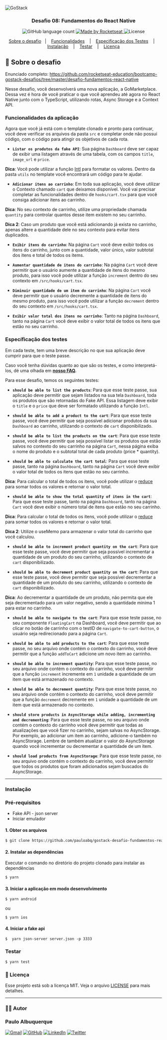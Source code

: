 <img alt="GoStack" src="https://storage.googleapis.com/golden-wind/bootcamp-gostack/header-desafios.png" />

<h3 align="center">
  Desafio 08: Fundamentos do React Native
</h3>



<p align="center">

  <img alt="GitHub language count" src="https://img.shields.io/github/languages/count/pauloabq/gostack-desafio-fundamentos-react-native">

  <a href="https://rocketseat.com.br">
    <img alt="Made by Rocketseat" src="https://img.shields.io/badge/gostack%20bootcamp-Rocketseat-%237259c1">
  </a>

  <img alt="License" src="https://img.shields.io/github/license/pauloabq/gostack-desafio-fundamentos-react-native">


</p>

<p align="center">
  <a href="#rocket-sobre-o-desafio">Sobre o desafio</a>&nbsp;&nbsp;&nbsp;|&nbsp;&nbsp;&nbsp;
  <a href="#funcionalidades-da-aplicação">Funcionalidades</a>
  &nbsp;&nbsp;&nbsp;|&nbsp;&nbsp;&nbsp;
  <a href="#especificação-dos-testes">Especificação dos Testes</a>
  &nbsp;&nbsp;&nbsp;|&nbsp;&nbsp;&nbsp;
  <a href="#instalação">Instalação</a>
  &nbsp;&nbsp;&nbsp;|&nbsp;&nbsp;&nbsp;
  <a href="#testar">Testar</a>
  &nbsp;&nbsp;&nbsp;|&nbsp;&nbsp;&nbsp;
  <a href="#memo-licença">Licença</a>
</p>



## :rocket: Sobre o desafio

Enunciado completo: https://github.com/rocketseat-education/bootcamp-gostack-desafios/tree/master/desafio-fundamentos-react-native

Nesse desafio, você desenvolverá uma nova aplicação, a GoMarketplace. Dessa vez é hora de você praticar o que você aprendeu até agora no React Native junto com o TypeScript, utilizando rotas, Async Storage e a Context API.

### Funcionalidades da aplicação

Agora que você já está com o template clonado e pronto para continuar, você deve verificar os arquivos da pasta `src` e completar onde não possui código, com o código para atingir os objetivos de cada rota.

- **`Listar os produtos da fake API`**: Sua página `Dashboard` deve ser capaz de exibir uma listagem através de uma tabela, com os campos `title`, `image_url` e `price`.

**Dica**: Você pode utilizar a função [Intl](https://developer.mozilla.org/pt-BR/docs/Web/JavaScript/Reference/Global_Objects/NumberFormat) para formatar os valores. Dentro da pasta `utils` no template você encontrará um código para te ajudar.

- **`Adicionar itens ao carrinho`**: Em toda sua aplicação, você deve utilizar o Contexto chamado `cart` que deixamos disponível. Você vai precisar completar as funcionalidades dentro de `hooks/cart.tsx` para que você consiga adicionar itens ao carrinho.

**Dica**: No seu contexto de carrinho, utilize uma propriedade chamada `quantity` para controlar quantos desse item existem no seu carrinho.

**Dica 2**: Caso um produto que você está adicionando já exista no carrinho, apenas altere a quantidade dele no seu contexto para evitar itens duplicados.

- **`Exibir itens do carrinho`**: Na página `Cart` você deve exibir todos os itens do carrinho, junto com a quantidade, valor único, valor subtotal dos itens e total de todos os items.

- **`Aumentar quantidade de itens do carrinho`**: Na página `Cart` você deve permitir que o usuário aumente a quantidade de itens do mesmo produto, para isso você pode utilizar a função `increment` dentro do seu contexto em `/src/hooks/cart.tsx`.

- **`Diminuir quantidade de um item do carrinho`**: Na página `Cart` você deve permitir que o usuário decremente a quantidade de itens do mesmo produto, para isso você pode utilizar a função `decrement` dentro do seu contexto em `/src/hooks/cart.tsx`.

- **`Exibir valor total dos itens no carrinho`**: Tanto na página `Dashboard`, tanto na página `Cart` você deve exibir o valor total de todos os itens que estão no seu carrinho.

### Específicação dos testes

Em cada teste, tem uma breve descrição no que sua aplicação deve cumprir para que o teste passe.

Caso você tenha dúvidas quanto ao que são os testes, e como interpretá-los, dé uma olhada em **[nosso FAQ](https://github.com/Rocketseat/bootcamp-gostack-desafios/tree/master/faq-desafios).**

Para esse desafio, temos os seguintes testes:

- **`should be able to list the products`**: Para que esse teste passe, sua aplicação deve permitir que sejam listados na sua tela `Dashboard`, toda os produtos que são retornadas do Fake API. Essa listagem deve exibir o `title` e o `price` que deve ser formatado utilizando a função `Intl`.

- **`should be able to add a product to the cart`**: Para que esse teste passe, você deve permitir que seja possível adicionar produtos da sua `Dashboard` ao carrinho, utilizando o contexto de `cart` disponibilizado.

- **`should be able to list the products on the cart`**: Para que esse teste passe, você deve permitir que seja possível listar os produtos que estão salvos no contexto do seu carrinho na página `Cart`, nessa página exiba o nome do produto e o subtotal total de cada produto (price \* quantity).

- **`should be able to calculate the cart total`**: Para que esse teste passe, tanto na página `Dashboard`, tanto na página `Cart` você deve exibir o valor total de todos os itens que estão no seu carrinho.

**Dica**: Para calcular o total de todos os itens, você pode utilizar o [reduce](https://developer.mozilla.org/pt-BR/docs/Web/JavaScript/Reference/Global_Objects/Array/reduce) para somar todos os valores e retornar o valor total.

- **`should be able to show the total quantity of itens in the cart`**: Para que esse teste passe, tanto na página `Dashboard`, tanto na página `Cart` você deve exibir o número total de itens que estão no seu carrinho.

**Dica**: Para calcular o total de todos os itens, você pode utilizar o [reduce](https://developer.mozilla.org/pt-BR/docs/Web/JavaScript/Reference/Global_Objects/Array/reduce) para somar todos os valores e retornar o valor total.

**Dica 2**: Utilize o useMemo para armazenar o valor total do carrinho que você calculou.

- **`should be able to increment product quantity on the cart`**: Para que esse teste passe, você deve permitir que seja possível incrementar a quantidade de um produto do seu carrinho, utilizando o contexto de `cart` disponibilizado.

- **`should be able to decrement product quantity on the cart`**: Para que esse teste passe, você deve permitir que seja possível decrementar a quantidade de um produto do seu carrinho, utilizando o contexto de `cart` disponibilizado.

**Dica**: Ao decrementar a quantidade de um produto, não permita que ele seja decrementado para um valor negativo, sendo a quantidade mínima 1 para estar no carrinho.

- **`should be able to navigate to the cart`**: Para que esse teste passe, no seu componente `FloatingCart` na Dashboard, você deve permitir que ao clicar no botão de carrinho com o testID de `navigate-to-cart-button`, o usuário seja redirecionado para a página `Cart`.

- **`should be able to add products to the cart`**: Para que esse teste passe, no seu arquivo onde contém o contexto do carrinho, você deve permitir que a função `addToCart` adicione um novo item ao carrinho.

- **`should be able to increment quantity`**: Para que esse teste passe, no seu arquivo onde contém o contexto do carrinho, você deve permitir que a função `increment` incremente em `1` unidade a quantidade de um item que está armazenado no contexto.

- **`should be able to decrement quantity`**: Para que esse teste passe, no seu arquivo onde contém o contexto do carrinho, você deve permitir que a função `decrement` decremente em `1` unidade a quantidade de um item que está armazenado no contexto.

- **`should store products in AsyncStorage while adding, incrementing and decrementing`**: Para que esse teste passe, no seu arquivo onde contém o contexto do carrinho você deve permitir que todas as atualizações que você fizer no carrinho, sejam salvas no AsyncStorage. Por exemplo, ao adicionar um item ao carrinho, adicione-o também no AsyncStorage. Lembre de também atualizar o valor do AsyncStorage quando você incrementar ou decrementar a quantidade de um item.

- **`should load products from AsyncStorage`**: Para que esse teste passe, no seu arquivo onde contém o contexto do carrinho, você deve permitir que todos os produtos que foram adicionados sejam buscados do AsyncStorage.

---

### Instalação

### Pré-requisitos
- Fake API - json server
- Iniciar emulador


#### 1. Obter os arquivos

```bash
$ git clone https://github.com/pauloabq/gostack-desafio-fundamentos-react-native

```
#### 2. Instalar as dependências

Executar o comando no diretório do projeto clonado para instalar as dependências

```bash
$ yarn
```

#### 3. Iniciar a aplicação em modo desenvolvimento

```
$ yarn android
```
ou
```
$ yarn ios
```
#### 4. Iniciar a fake api
```
$  yarn json-server server.json -p 3333
```




### Testar

```bash
$ yarn test
```

### :memo: Licença

Esse projeto está sob a licença MIT. Veja o arquivo [LICENSE](LICENSE) para mais detalhes.

---
### :man_technologist: Autor

### Paulo Albuquerque

 [![Gmail][gmail-shield]][gmail-url] [![GitHub][github-profile-shield]][github-profile-url] [![LinkedIn][linkedin-shield]][linkedin-url] [![Twitter][twitter-shield]][twitter-url]

<!-- MARKDOWN LINKS & IMAGES -->
<!-- https://www.markdownguide.org/basic-syntax/#reference-style-links -->


[twitter-shield]: https://img.shields.io/badge/-@pauloabq-1DA1F2?style=flat&logo=twitter&logoColor=white
[twitter-url]: http://twitter.com/pauloabq

[gmail-shield]: https://img.shields.io/badge/-pcajunior%40gmail.com-white?style=flat&logo=gmail&logoColor=red&colorA=white&colorB=red
[gmail-url]: mailto:pcajunior@gmail.com

[github-profile-shield]: https://img.shields.io/badge/-Github-000?style=flat&logo=github&logoColor=white
[github-profile-url]: http://github.com/pauloabq

[linkedin-shield]: https://img.shields.io/badge/-Linkedin-0077B5?style=flat&logo=linkedin&logoColor=white
[linkedin-url]: https://linkedin.com/in/pauloabq

[github-lang-shield]: https://img.shields.io/github/languages/count/pauloabq/gostack-desafio-fundamentos-react-native
[github-lang-url]: http://github.com/pauloabq

[license-shield]: https://img.shields.io/github/license/pauloabq/gostack-desafio-fundamentos-react-native
[license-url]: https://github.com/pauloabq/gostack-desafio-fundamentos-react-native/LICENSE
